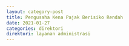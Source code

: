 ```yaml
---
layout: category-post
title: Pengusaha Kena Pajak Berisiko Rendah
date: 2021-01-27
categories: direktori
direktori: layanan administrasi
---
```

